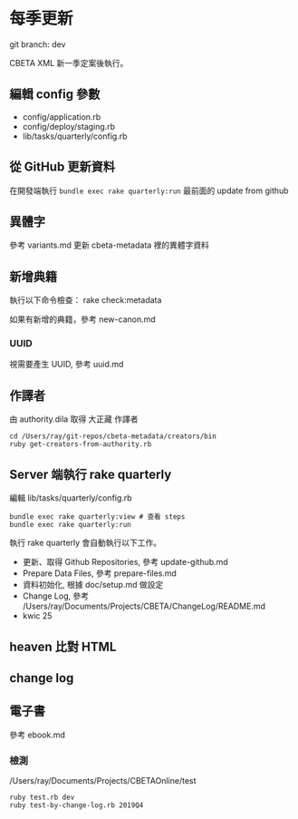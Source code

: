 # 每季更新

git branch: dev

CBETA XML 新一季定案後執行。

## 編輯 config 參數

* config/application.rb
* config/deploy/staging.rb
* lib/tasks/quarterly/config.rb

## 從 GitHub 更新資料

在開發端執行 `bundle exec rake quarterly:run` 最前面的 update from github

## 異體字

參考 variants.md 更新 cbeta-metadata 裡的異體字資料

## 新增典籍

執行以下命令檢查：
    rake check:metadata

如果有新增的典籍，參考 new-canon.md

### UUID

視需要產生 UUID, 參考 uuid.md

## 作譯者

由 authority.dila 取得 大正藏 作譯者

    cd /Users/ray/git-repos/cbeta-metadata/creators/bin
    ruby get-creators-from-authority.rb

## Server 端執行 rake quarterly

編輯 lib/tasks/quarterly/config.rb

    bundle exec rake quarterly:view # 查看 steps
    bundle exec rake quarterly:run

執行 rake quarterly 會自動執行以下工作。

* 更新、取得 Github Repositories, 參考 update-github.md
* Prepare Data Files, 參考 prepare-files.md
* 資料初始化, 根據 doc/setup.md 做設定
* Change Log, 參考 /Users/ray/Documents/Projects/CBETA/ChangeLog/README.md
* kwic 25

## heaven 比對 HTML

## change log

## 電子書

參考 ebook.md

### 檢測

/Users/ray/Documents/Projects/CBETAOnline/test

    ruby test.rb dev
    ruby test-by-change-log.rb 2019Q4
